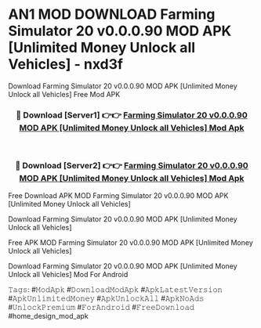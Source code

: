 # AN1 MOD DOWNLOAD Farming Simulator 20 v0.0.0.90 MOD APK [Unlimited Money Unlock all Vehicles] - nxd3f
Download Farming Simulator 20 v0.0.0.90 MOD APK [Unlimited Money Unlock all Vehicles] Free Mod APK

<div align="center">
<h3>🔴 Download [Server1] 👉👉 <a href="https://apk-comot.site?title=Farming_Simulator_20_v0.0.0.90_MOD_APK_[Unlimited_Money_Unlock_all_Vehicles]">Farming Simulator 20 v0.0.0.90 MOD APK [Unlimited Money Unlock all Vehicles] Mod Apk</a></h3><br>

<h3>🔴 Download [Server2] 👉👉 <a href="https://apk-comot.site?title=Farming_Simulator_20_v0.0.0.90_MOD_APK_[Unlimited_Money_Unlock_all_Vehicles]">Farming Simulator 20 v0.0.0.90 MOD APK [Unlimited Money Unlock all Vehicles] Mod Apk</a></h3>
</div>


Free Download APK MOD Farming Simulator 20 v0.0.0.90 MOD APK [Unlimited Money Unlock all Vehicles]

Download Farming Simulator 20 v0.0.0.90 MOD APK [Unlimited Money Unlock all Vehicles] 

Free APK MOD Farming Simulator 20 v0.0.0.90 MOD APK [Unlimited Money Unlock all Vehicles] 

Download Farming Simulator 20 v0.0.0.90 MOD APK [Unlimited Money Unlock all Vehicles] Mod For Android

𝚃𝚊𝚐𝚜: #𝙼𝚘𝚍𝙰𝚙𝚔 #𝙳𝚘𝚠𝚗𝚕𝚘𝚊𝚍𝙼𝚘𝚍𝙰𝚙𝚔 #𝙰𝚙𝚔𝙻𝚊𝚝𝚎𝚜𝚝𝚅𝚎𝚛𝚜𝚒𝚘𝚗 #𝙰𝚙𝚔𝚄𝚗𝚕𝚒𝚖𝚒𝚝𝚎𝚍𝙼𝚘𝚗𝚎𝚢 #𝙰𝚙𝚔𝚄𝚗𝚕𝚘𝚌𝚔𝙰𝚕𝚕 #𝙰𝚙𝚔𝙽𝚘𝙰𝚍𝚜 #𝚄𝚗𝚕𝚘𝚌𝚔𝙿𝚛𝚎𝚖𝚒𝚞𝚖 #𝙵𝚘𝚛𝙰𝚗𝚍𝚛𝚘𝚒𝚍 #𝙵𝚛𝚎𝚎𝙳𝚘𝚠𝚗𝚕𝚘𝚊𝚍 #home_design_mod_apk